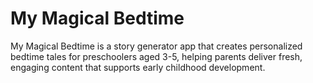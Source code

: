 # My Magical Bedtime
My Magical Bedtime is a story generator app that creates personalized bedtime tales for preschoolers aged 3-5, helping parents deliver fresh, engaging content that supports early childhood development.


